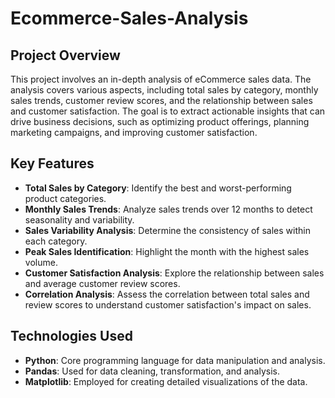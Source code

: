 # Ecommerce-Sales-Analysis


## Project Overview

This project involves an in-depth analysis of eCommerce sales data. The analysis covers various aspects, including total sales by category, monthly sales trends, customer review scores, and the relationship between sales and customer satisfaction. The goal is to extract actionable insights that can drive business decisions, such as optimizing product offerings, planning marketing campaigns, and improving customer satisfaction.

## Key Features

- **Total Sales by Category**: Identify the best and worst-performing product categories.
- **Monthly Sales Trends**: Analyze sales trends over 12 months to detect seasonality and variability.
- **Sales Variability Analysis**: Determine the consistency of sales within each category.
- **Peak Sales Identification**: Highlight the month with the highest sales volume.
- **Customer Satisfaction Analysis**: Explore the relationship between sales and average customer review scores.
- **Correlation Analysis**: Assess the correlation between total sales and review scores to understand customer satisfaction's impact on sales.

## Technologies Used

- **Python**: Core programming language for data manipulation and analysis.
- **Pandas**: Used for data cleaning, transformation, and analysis.
- **Matplotlib**: Employed for creating detailed visualizations of the data.



